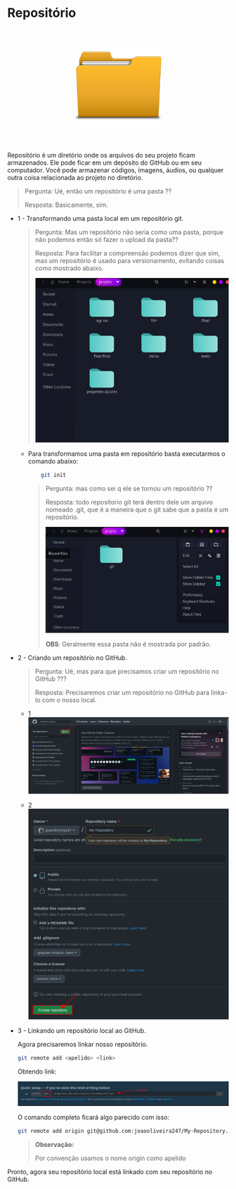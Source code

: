 # Repositório

<br>

<p align="center">
    <img src="./images/folder.png" width=200>
</p>
<br>

Repositório é um diretório onde os arquivos do seu projeto ficam armazenados. Ele pode ficar em um depósito do GitHub ou em seu computador. Você pode armazenar códigos, imagens, áudios, ou qualquer outra coisa relacionada ao projeto no diretório.

> Pergunta: Ué, então um repositório é uma pasta ??
>
> Resposta: Basicamente, sim.

- 1 - Transformando uma pasta local em um repositório git.

    > Pergunta: Mas um repositório não seria como uma pasta, porque não podemos então só fazer o upload da pasta??
    >
    > Resposta: Para facilitar a compreensão podemos dizer que sim, mas um repositório é usado para versionamento, evitando coisas como mostrado abaixo.
    >
    > ![old_version](./images/old_version.png) 


    - Para transformamos uma pasta em repositório basta executarmos o comando abaixo:

        ```bash
            git init
        ```

        > Pergunta: mas como sei q ele se tornou um repositório ??
        >
        > Resposta: todo repositorio git terá dentro dele um arquivo nomeado .git, que é a maneira que o git sabe que a pasta é um repositório.
        >
        >![dot_git](./images/dot_git.png)
        >
        > __OBS__: Geralmente essa pasta não é mostrada por padrão.

- 2 - Criando um repositório no GitHub.

    > Pergunta: Ué, mas para que precisamos criar um repositório no GitHub ???
    >
    > Resposta: Precisaremos criar um repositório no GitHub para linka-lo com o nosso local.

    - 1 
        ![new](./images/new_repository.png) 

    - 2
        ![create](./images/create_repository.png)

- 3 - Linkando um repositório local ao GitHub.

    Agora precisaremos linkar nosso repositório.

    ```bash
    git remote add <apelido> <link>
    ```

    Obtendo link:

    ![link](./images/remote_link.png)

    O comando completo ficará algo parecido com isso:

    ```bash
    git remote add origin git@github.com:joaooliveira247/My-Repository.git
    ```

    > __Observação:__
    >
    > Por convenção usamos o nome origin como apelido

Pronto, agora seu repositório local está linkado com seu repositório no GitHub.
